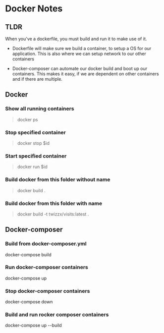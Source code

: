 # Docker Notes

## TLDR
When you've a dockerfile, you must build and run it to make use of it.
- Dockerfile will make sure we build a container, to setup a OS for our application. This is also where we can setup network to our other containers

- Docker-composer can automate our docker build and boot up our containers. This makes it easy, if we are dependent on other containers and if there are multiple.




## Docker

### Show all running containers
> docker ps

### Stop specified container
> docker stop $id
### Start specified container
> docker run  $id

### Build docker from this folder without name
> docker build .
### Build docker from this folder with name
> docker build -t twizzx/visits:latest .


## Docker-composer
### Build from docker-composer.yml
docker-compose build
### Run docker-composer containers
docker-compose up
### Stop docker-composer containers
docker-compose down
### Build and run rocker composer containers
docker-compose up --build